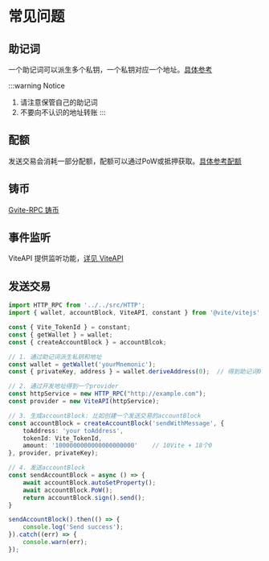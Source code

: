 # 常见问题

## 助记词

一个助记词可以派生多个私钥，一个私钥对应一个地址。[具体参考](/tutorial/wallet/hdwallet.md)

:::warning Notice
1. 请注意保管自己的助记词
2. 不要向不认识的地址转账
:::

## 配额

发送交易会消耗一部分配额，配额可以通过PoW或抵押获取。[具体参考配额](/tutorial/rule/quota)

## 铸币

[Gvite-RPC 铸币](../rpc/contract_v2)

## 事件监听

ViteAPI 提供监听功能，[详见 ViteAPI](./ViteAPI/start)

## 发送交易

```typescript
import HTTP_RPC from '../../src/HTTP';
import { wallet, accountBlock, ViteAPI, constant } from '@vite/vitejs';

const { Vite_TokenId } = constant;
const { getWallet } = wallet;
const { createAccountBlock } = accountBlcok;

// 1. 通过助记词派生私钥和地址
const wallet = getWallet('yourMnemonic');
const { privateKey, address } = wallet.deriveAddress(0);  // 得到助记词0号派生路径下的私钥

// 2. 通过开发地址得到一个provider
const httpService = new HTTP_RPC("http://example.com");
const provider = new ViteAPI(httpService);

// 3. 生成accountBlock: 比如创建一个发送交易的accountBlock
const accountBlock = createAccountBlock('sendWithMessage', {
    toAddress: 'your toAddress', 
    tokenId: Vite_TokenId,
    amount: '1000000000000000000000'    // 10Vite + 18个0
}, provider, privateKey);

// 4. 发送accountBlock
const sendAccountBlock = async () => {
    await accountBlock.autoSetProperty();
    await accountBlock.PoW();
    return accountBlock.sign().send();
}

sendAccountBlock().then(() => {
    console.log('Send success');
}).catch((err) => {
    console.warn(err);
});
```
